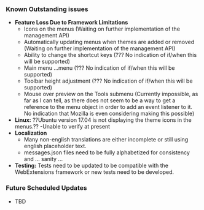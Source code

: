  ### Known Outstanding issues ###
 * **Feature Loss Due to Framework Limitations**
   * Icons on the menus (Waiting on further implementation of the management API)
   * Automatically updating menus when themes are added or removed (Waiting on further implementation of the management API)
   * Ability to change the shortcut keys (??? No indication of if/when this will be supported)
   * Main menu ...menu (??? No indication of if/when this will be supported)
   * Toolbar height adjustment (??? No indication of if/when this will be supported)
   * Mouse over preview on the Tools submenu (Currently impossible, as far as I can tell, as there does not seem to be a way to get a reference to the menu object in order to add an event listener to it. No indication that Mozilla is even considering making this possible)
 * **Linux:** ??Ubuntu version 17.04 is not displaying the theme icons in the menus.?? -Unable to verify at present
 * **Localization** 
   * Many non-english translations are either incomplete or still using english placeholder text.
   * messages.json files need to be fully alphabetized for consistency and ... sanity ...
* **Testing:**   Tests need to be updated to be compatible with the WebExtensions framework or new tests need to be developed.
 
 ### Future Scheduled Updates ###
 * TBD
